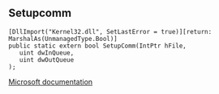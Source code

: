 ## Setupcomm

```
[DllImport("Kernel32.dll", SetLastError = true)][return: MarshalAs(UnmanagedType.Bool)]
public static extern bool SetupComm(IntPtr hFile,
   uint dwInQueue,
   uint dwOutQueue
);
```

[Microsoft documentation](https://docs.microsoft.com/en-us/windows/win32/api/winbase/nf-winbase-setupcomm)
